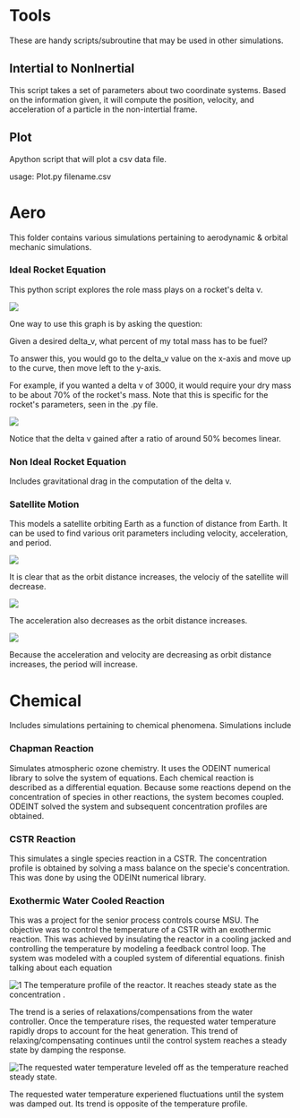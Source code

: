 # Tools

These are handy scripts/subroutine that may be used in other simulations.

## Intertial to NonInertial

This script takes a set of parameters about two coordinate systems. Based on the information given, it will compute the position, velocity, and acceleration of a particle in the non-intertial frame.

## Plot

Apython script that will plot a csv data file.

usage: Plot.py filename.csv

# Aero

This folder contains various simulations pertaining to aerodynamic & orbital mechanic simulations.

### Ideal Rocket Equation

This python script explores the role mass plays on a rocket's delta v.

![](https://github.com/ThomasThelen/Simulations/blob/master/Aero/Ideal%20Rocket%20Equation/DryWeight.png)

One way to use this graph is by asking the question:

Given a desired delta_v, what percent of my total mass has to be fuel? 

To answer this, you would go to the delta_v value on the x-axis and move up to the curve, then move left to the y-axis.

For example, if you wanted a delta v of 3000, it would require your dry mass to be about 70% of the rocket's mass. Note that this is specific for the rocket's parameters, seen in the .py file.

![](https://github.com/ThomasThelen/Simulations/blob/master/Aero/Ideal%20Rocket%20Equation/MassRatio.png?raw=true)

Notice that the delta v gained after a ratio of around 50% becomes linear. 


### Non Ideal Rocket Equation

Includes gravitational drag in the computation of the delta v.

### Satellite Motion

This models a satellite orbiting Earth as a function of distance from Earth. It can be used to find various orit parameters including velocity, acceleration, and period.



![](https://github.com/ThomasThelen/Simulations/blob/master/Aero/Satellite%20Motion/figure_1.png?raw=true)

It is clear that as the orbit distance increases, the velociy of the satellite will decrease.

![](https://github.com/ThomasThelen/Simulations/blob/master/Aero/Satellite%20Motion/figure_1-1.png)

The acceleration also decreases as the orbit distance increases.

![](https://github.com/ThomasThelen/Simulations/blob/master/Aero/Satellite%20Motion/figure_1-2.png?raw=true)

Because the acceleration and velocity are decreasing as orbit distance increases, the period will increase. 




# Chemical
Includes simulations pertaining to chemical phenomena. Simulations include

### Chapman Reaction

Simulates atmospheric ozone chemistry. It uses the ODEINT numerical library to solve the system of equations. Each chemical reaction is described as a differential equation. Because some reactions depend on the concentration of species in other reactions, the system becomes coupled. ODEINT solved the system and subsequent concentration profiles are obtained.

### CSTR Reaction

This simulates a single species reaction in a CSTR. The concentration profile is obtained by solving a mass balance on the specie's concentration. This was done by using the ODEINt numerical library.

### Exothermic Water Cooled Reaction

This was a project for the senior process controls course MSU. The objective was to control the temperature of a CSTR with an exothermic reaction. This was achieved by insulating the reactor in a cooling jacked and controlling the temperature by modeling a feedback control loop. The system was modeled with a coupled system of diferential equations. finish talking about each equation

![1 The temperature profile of the reactor. It reaches steady state as the concentration .](http://imgur.com/VPHMm1w.jpg)

The trend is a series of relaxations/compensations from the water controller. Once the temperature rises, the requested water temperature rapidly drops to account for the heat generation. This trend of relaxing/compensating continues until the control system reaches a steady state by damping the response.

![The requested water temperature leveled off as the temperature reached steady state.](http://imgur.com/ltsVuBK.jpg)

The requested water temperature experiened fluctuations until the system was damped out. Its trend is opposite of the temperature profile.

